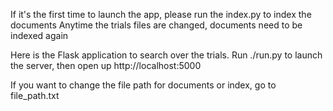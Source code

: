 If it's the first time to launch the app, please run the index.py to index the documents
Anytime the trials files are changed, documents need to be indexed again

Here is the Flask application to search over the trials.
Run ./run.py to launch the server, then open up http://localhost:5000

If you want to change the file path for documents or index, go to file_path.txt


